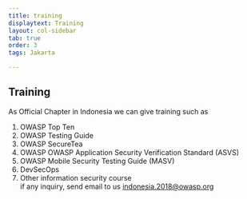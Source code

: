 ```yaml
---
title: training
displaytext: Training
layout: col-sidebar
tab: true
order: 3
tags: Jakarta

---
```


## Training

As Official Chapter in Indonesia we can give training such as <br>
1. OWASP Top Ten<br>
2. OWASP Testing Guide<br>
3. OWASP SecureTea<br>
4. OWASP OWASP Application Security Verification Standard (ASVS)<br>
5. OWASP Mobile Security Testing Guide (MASV)<br>
6. DevSecOps<br>
7. Other information security course <br>
if any inquiry, send email to us indonesia.2018@owasp.org<br>




